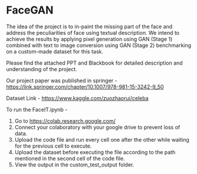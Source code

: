 # FaceGAN
The idea of the project is to in-paint the missing part of the face and address the peculiarities of face using textual description. We intend to achieve the results by applying pixel generation using GAN (Stage 1) combined with text to image conversion using GAN (Stage 2) benchmarking on a custom-made dataset for  this task.

Please find the attached PPT and Blackbook for detailed description and understanding of the project.

Our project paper was published in springer - https://link.springer.com/chapter/10.1007/978-981-15-3242-9_50

Dataset Link - 
https://www.kaggle.com/zuozhaorui/celeba

To run the FaceIT.ipynb - 
1. Go to https://colab.research.google.com/
2. Connect your colaboratory with your google drive to prevent loss of data.
3. Upload the code file and run every cell one after the other while waiting for the previous cell to execute.
4. Upload the dataset before executing the file according to the path mentioned in the second cell of the code file.
5. View the output in the custom_test_output folder.
